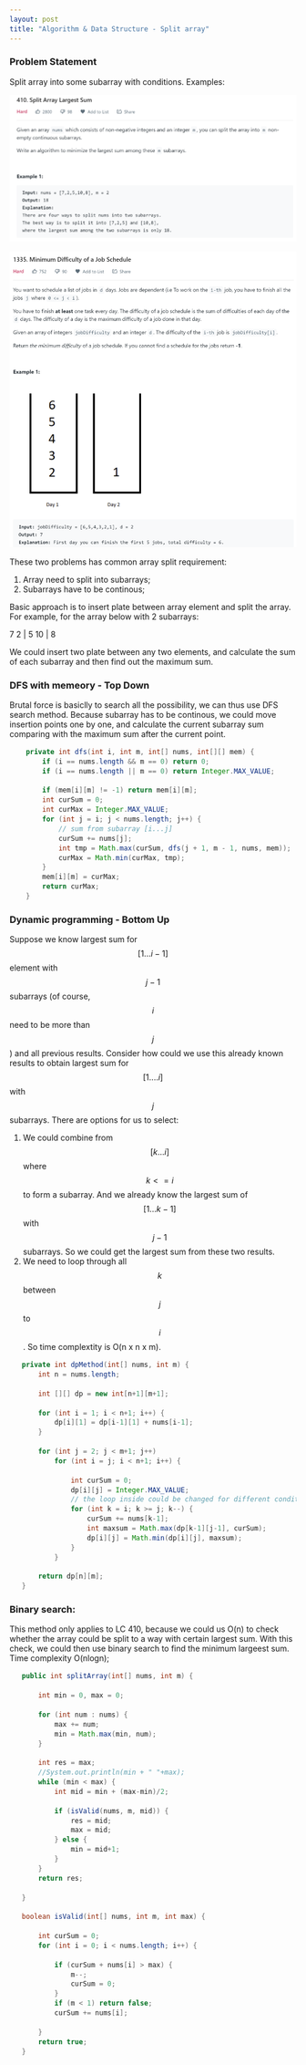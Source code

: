 ```yaml
---
layout: post
title: "Algorithm & Data Structure - Split array"
---
```


### Problem Statement
 Split array into some subarray with conditions. Examples: 
    
 ![LeetCode-410](/images/Leetcode-410.png)

 ![LeetCode-1335](/images/Leetcode-1335.png)

These two problems has common array split requirement:
 1. Array need to split into subarrays;
 2. Subarrays have to be continous;

Basic approach is to insert plate between array element and split the array. For example, for the array below with 2 subarrays:

7 2 | 5 10 | 8

We could insert two plate between any two elements, and calculate the sum of each subarray and then find out the maximum sum. 

### DFS with memeory - Top Down

Brutal force is basiclly to search all the possibility, we can thus use DFS search method. Because subarray has to be continous, we could move insertion points one by one, and calculate the current subarray sum comparing with the maximum sum after the current point.

```java
    private int dfs(int i, int m, int[] nums, int[][] mem) {
        if (i == nums.length && m == 0) return 0;
        if (i == nums.length || m == 0) return Integer.MAX_VALUE;
        
        if (mem[i][m] != -1) return mem[i][m];
        int curSum = 0;
        int curMax = Integer.MAX_VALUE;
        for (int j = i; j < nums.length; j++) {
            // sum from subarray [i...j]
            curSum += nums[j];            
            int tmp = Math.max(curSum, dfs(j + 1, m - 1, nums, mem));
            curMax = Math.min(curMax, tmp);            
        }
        mem[i][m] = curMax;
        return curMax;        
    }
```

### Dynamic programming - Bottom Up
 
Suppose we know largest sum for $$[1...i-1]$$ element with $$j-1$$ subarrays (of course, $$i$$ need to be more than $$j$$) and all previous results. Consider how could we use this already known results to obtain largest sum for $$[1....i]$$ with $$j$$ subarrays. There are options for us to select:
 1. We could combine from $$[k...i]$$ where $$ k <= i$$ to form a subarray. And we already know the largest sum of $$[1...k-1]$$ with $$j-1$$ subarrays. So we could get the largest sum from these two results.
 2. We need to loop through all $$k$$ between $$j$$ to $$i$$. So time complextity is O(n x n x m).

 ```java
    private int dpMethod(int[] nums, int m) {
        int n = nums.length;
        
        int [][] dp = new int[n+1][m+1];
        
        for (int i = 1; i < n+1; i++) {
            dp[i][1] = dp[i-1][1] + nums[i-1];
        }        
        
        for (int j = 2; j < m+1; j++)
            for (int i = j; i < n+1; i++) {
                
                int curSum = 0;
                dp[i][j] = Integer.MAX_VALUE;
                // the loop inside could be changed for different condition (largest subarray sum or larget value in a subarray)
                for (int k = i; k >= j; k--) {
                    curSum += nums[k-1];
                    int maxsum = Math.max(dp[k-1][j-1], curSum);
                    dp[i][j] = Math.min(dp[i][j], maxsum);
                }
            }
        
        return dp[n][m];
    }
 ```

### Binary search:

 This method only applies to LC 410, because we could us O(n) to check whether the array could be split to a way with certain largest sum. With this check, we could then use binary search to find the minimum largeest sum. Time complexity O(nlogn);

 ```java
    public int splitArray(int[] nums, int m) {
        
        int min = 0, max = 0;
        
        for (int num : nums) {
            max += num;
            min = Math.max(min, num);
        }
        
        int res = max;
        //System.out.println(min + " "+max);
        while (min < max) {
            int mid = min + (max-min)/2;
            
            if (isValid(nums, m, mid)) {
                res = mid;
                max = mid;
            } else {
                min = mid+1;
            }
        }
        return res;

    }
    
    boolean isValid(int[] nums, int m, int max) {
        
        int curSum = 0;
        for (int i = 0; i < nums.length; i++) {
            
            if (curSum + nums[i] > max) {
                m--;
                curSum = 0;
            }
            if (m < 1) return false;
            curSum += nums[i];
            
        }
        return true;
    }
 ```